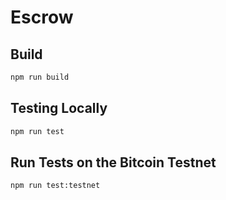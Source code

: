 # Escrow

## Build

```sh
npm run build
```

## Testing Locally

```sh
npm run test
```

## Run Tests on the Bitcoin Testnet

```sh
npm run test:testnet
```

